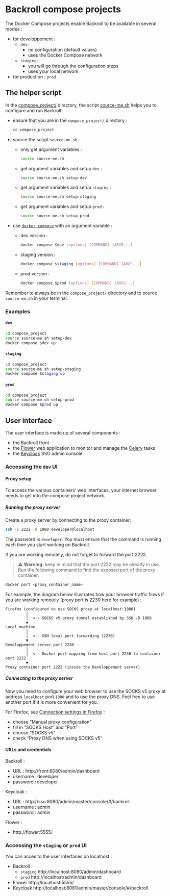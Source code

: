 # Backroll compose projects

The Docker Compose projects enable Backroll to be available in several modes :

- for developpement :
  - `dev`:
    - no configuration (default values)
    - uses the Docker Compose network
  - `staging`:
    - you will go through the configuration steps
    - uses your local network
- for production : `prod`

## The helper script

In the [compose_project/](.) directory, the script [source-me.sh](./source-me.sh) helps you to configure and run Backroll :

- ensure that you are in the `compose_project/` directory :

  ```bash
  cd compose_project
  ```

- source the script `source-me.sh` :
  - only get argument variables :
    ```bash
    source source-me.sh
    ```
  - get argument variables and setup `dev` :
    ```bash
    source source-me.sh setup-dev
    ```
  - get argument variables and setup `staging` :
    ```bash
    source source-me.sh setup-staging
    ```
  - get argument variables and setup `prod` :
    ```bash
    source source-me.sh setup-prod
    ```
- use [`docker compose`](https://docs.docker.com/reference/cli/docker/compose/) with an argument variable :
  - dev version :
    ```bash
    docker compose $dev [options] [COMMAND] [ARGS...]
    ```
  - staging version :
    ```bash
    docker compose $staging [options] [COMMAND] [ARGS...]
    ```
  - prod version :
    ```bash
    docker compose $prod [options] [COMMAND] [ARGS...]
    ```

Remember to always be in the `compose_project/` directory and to source `source-me.sh` in your terminal.

### Examples

#### `dev`

```bash
cd compose_project
source source-me.sh setup-dev
docker compose $dev up
```

#### `staging`

```bash
cd compose_project
source source-me.sh setup-staging
docker compose $staging up
```

#### `prod`

```bash
cd compose_project
source source-me.sh setup-prod
docker compose $prod up
```

## User interface

The user interface is made up of several components :

- the Backroll front
- the [Flower](https://flower.readthedocs.io/en/latest/) web application to monitor and manage the [Celery](https://docs.celeryq.dev/en/stable/) tasks
- the [Keycloak](https://www.keycloak.org/) SSO admin console

### Accessing the `dev` UI

#### Proxy setup

To access the various containers’ web interfaces, your internet browser needs to get into the compose project network.

##### Running the proxy server

Create a proxy server by connecting to the proxy container:

```bash
ssh -p 2222 -D 1080 developer@localhost
```

The password is `developer`. You must ensure that the command is running each time you start working on Backroll.

If you are working remotely, do not forget to forward the port 2222.

> ⚠️ **Warning:** keep in mind that the port 2222 may be already in use. Run the following command to find the exposed port of the proxy container.
```bash 
docker port <proxy_container_name>
```


For example, the diagram below illustrates how your browser traffic flows if you are working remotely (proxy port is 2230 here for example) :
```
Firefox (configured to use SOCKS proxy at localhost:1080)
         │
         │  <-- SOCKS v5 proxy tunnel established by SSH -D 1080
         ▼
Local machine
         │
         │  <-- SSH local port forwarding (2230)
         ▼
Developpement server port 2230
         │
         │  <-- Docker port mapping from host port 2230 to container port 2222
         ▼
Proxy container port 2222 (inside the Developpement server)
```

##### Connecting to the proxy server

Now you need to configure your web browser to use the SOCKS v5 proxy at address `localhost` port `1080` and to use the proxy DNS. Feel free to use another port if it is more convenient for you.

For Firefox, see [Connection settings in Firefox](https://support.mozilla.org/en-US/kb/connection-settings-firefox) :

- choose “Manual proxy configuration”
- fill in “SOCKS Host” and “Port”
- choose “SOCKS v5”
- check “Proxy DNS when using SOCKS v5”

#### URLs and credentials

Backroll :

- URL : http://front:8080/admin/dashboard
- username : developer
- password : developer

Keycloak :

- URL : http://sso:8080/admin/master/console/#/backroll
- username : admin
- password : admin

Flower :

- http://flower:5555/

### Accessing the `staging` or `prod` UI

You can acces to the user interfaces on localhost :

- Backroll :
  - `staging` http://localhost:8080/admin/dashboard
  - `prod` http://localhost/admin/dashboard
- Flower http://localhost:5555/
- Keycloak http://localhost:8081/admin/master/console/#/backroll
